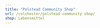 ```yaml
---
title: "Polstead Community Shop"
url: /colchester/polstead-community-shop/
shop: Lebensmittel
---
```

